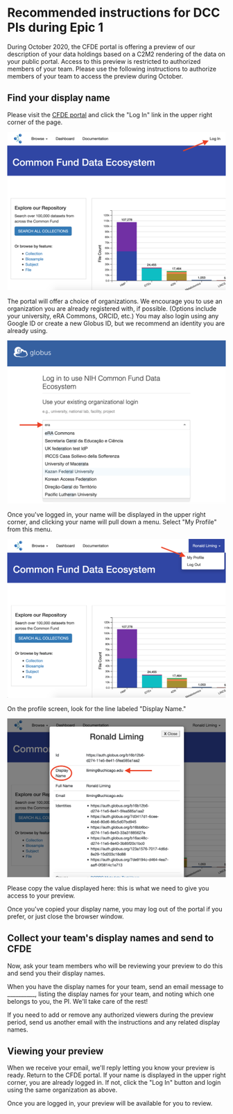 # Recommended instructions for DCC PIs during Epic 1

During October 2020, the CFDE portal is offering a preview of our description of your data holdings based on a C2M2 rendering of the data on your public portal. Access to this preview is restricted to authorized members of your team. Please use the following instructions to authorize members of your team to access the preview during October.

## Find your display name

Please visit the [CFDE portal](https://app.nih-cfde.org/) and click the "Log In" link in the upper right corner of the page.

![Login to the portal](login.png)

The portal will offer a choice of organizations. We encourage you to use an organization you are already registered with, if possible. (Options include your university, eRA Commons, ORCID, etc.) You may also login using any Google ID or create a new Globus ID, but we recommend an identity you are already using.

![Choose an organization](organization.png)

Once you've logged in, your name will be displayed in the upper right corner, and clicking your name will pull down a menu. Select "My Profile" from this menu.

![Profile menu](my-profile.png)

On the profile screen, look for the line labeled "Display Name."

![Find your display name](display-name.png)

Please copy the value displayed here: this is what we need to give you access to your preview.

Once you've copied your display name, you may log out of the portal if you prefer, or just close the browser window.

## Collect your team's display names and send to CFDE

Now, ask your team members who will be reviewing your preview to do this and send you their display names.

When you have the display names for your team, send an email message to __________, listing the display names for your team, and noting which one belongs to you, the PI.  We'll take care of the rest!

If you need to add or remove any authorized viewers during the preview period, send us another email with the instructions and any related display names.

## Viewing your preview

When we receive your email, we'll reply letting you know your preview is ready. Return to the CFDE portal. If your name is displayed in the upper right corner, you are already logged in. If not, click the "Log In" button and login using the same organization as above.

Once you are logged in, your preview will be available for you to review.
